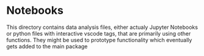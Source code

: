 # Notebooks

This directory contains data analysis files, either actualy Jupyter Notebooks or python files with interactive vscode tags, that are primarily using other functions. They might be used to prototype functionality which eventually gets added to the main package